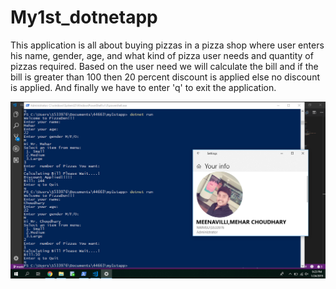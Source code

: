 # My1st_dotnetapp
This application is all about buying pizzas in a pizza shop where user enters his name, gender, age, and what kind of pizza user needs and quantity of pizzas required. Based on the user need we will calculate the bill and if the bill is greater than 100 then 20 percent discount is applied else no discount is applied. And finally we have to enter 'q' to exit the application.

![My_AppIn Console](https://github.com/MeharChoudhary/My1st_dotnetapp/blob/master/Screenshot%20(153).png)

